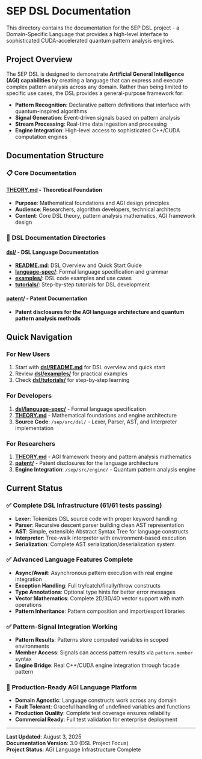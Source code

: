 # SEP DSL Documentation

This directory contains the documentation for the SEP DSL project - a Domain-Specific Language that provides a high-level interface to sophisticated CUDA-accelerated quantum pattern analysis engines.

## Project Overview

The SEP DSL is designed to demonstrate **Artificial General Intelligence (AGI) capabilities** by creating a language that can express and execute complex pattern analysis across any domain. Rather than being limited to specific use cases, the DSL provides a general-purpose framework for:

- **Pattern Recognition**: Declarative pattern definitions that interface with quantum-inspired algorithms
- **Signal Generation**: Event-driven signals based on pattern analysis
- **Stream Processing**: Real-time data ingestion and processing
- **Engine Integration**: High-level access to sophisticated C++/CUDA computation engines

## Documentation Structure

### 📋 **Core Documentation**

#### [**THEORY.md**](THEORY.md) - Theoretical Foundation
- **Purpose**: Mathematical foundations and AGI design principles
- **Audience**: Researchers, algorithm developers, technical architects
- **Content**: Core DSL theory, pattern analysis mathematics, AGI framework design

### 📁 **DSL Documentation Directories**

#### [**dsl/**](dsl/) - DSL Language Documentation
- **[README.md](dsl/README.md)**: DSL Overview and Quick Start Guide
- **[language-spec/](dsl/language-spec/)**: Formal language specification and grammar
- **[examples/](dsl/examples/)**: DSL code examples and use cases
- **[tutorials/](dsl/tutorials/)**: Step-by-step tutorials for DSL development

#### [**patent/**](patent/) - Patent Documentation
- **Patent disclosures for the AGI language architecture and quantum pattern analysis methods**

## Quick Navigation

### For New Users
1. Start with [**dsl/README.md**](dsl/README.md) for DSL overview and quick start
2. Review [**dsl/examples/**](dsl/examples/) for practical examples
3. Check [**dsl/tutorials/**](dsl/tutorials/) for step-by-step learning

### For Developers
1. [**dsl/language-spec/**](dsl/language-spec/) - Formal language specification
2. [**THEORY.md**](THEORY.md) - Mathematical foundations and engine architecture
3. **Source Code**: `/sep/src/dsl/` - Lexer, Parser, AST, and Interpreter implementation

### For Researchers
1. [**THEORY.md**](THEORY.md) - AGI framework theory and pattern analysis mathematics
2. [**patent/**](patent/) - Patent disclosures for the language architecture
3. **Engine Integration**: `/sep/src/engine/` - Quantum pattern analysis engine

## Current Status

### ✅ **Complete DSL Infrastructure (61/61 tests passing)**
- **Lexer**: Tokenizes DSL source code with proper keyword handling
- **Parser**: Recursive descent parser building clean AST representation  
- **AST**: Simple, extensible Abstract Syntax Tree for language constructs
- **Interpreter**: Tree-walk interpreter with environment-based execution
- **Serialization**: Complete AST serialization/deserialization system

### ✅ **Advanced Language Features Complete**
- **Async/Await**: Asynchronous pattern execution with real engine integration
- **Exception Handling**: Full try/catch/finally/throw constructs
- **Type Annotations**: Optional type hints for better error messages
- **Vector Mathematics**: Complete 2D/3D/4D vector support with math operations
- **Pattern Inheritance**: Pattern composition and import/export libraries

### ✅ **Pattern-Signal Integration Working**
- **Pattern Results**: Patterns store computed variables in scoped environments
- **Member Access**: Signals can access pattern results via `pattern.member` syntax
- **Engine Bridge**: Real C++/CUDA engine integration through facade pattern

### 🎯 **Production-Ready AGI Language Platform**
- **Domain Agnostic**: Language constructs work across any domain
- **Fault Tolerant**: Graceful handling of undefined variables and functions
- **Production Quality**: Complete test coverage ensures reliability
- **Commercial Ready**: Full test validation for enterprise deployment

---

**Last Updated**: August 3, 2025  
**Documentation Version**: 3.0 (DSL Project Focus)  
**Project Status**: AGI Language Infrastructure Complete
